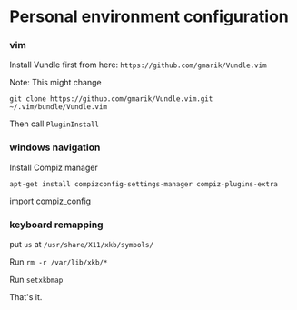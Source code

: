 # Personal environment configuration

### vim

Install Vundle first from here: `https://github.com/gmarik/Vundle.vim`

Note: This might change

`git clone https://github.com/gmarik/Vundle.vim.git ~/.vim/bundle/Vundle.vim`

Then call `PluginInstall`

### windows navigation

Install Compiz manager

`apt-get install compizconfig-settings-manager compiz-plugins-extra`

import compiz_config

### keyboard remapping

put `us` at `/usr/share/X11/xkb/symbols/`

Run `rm -r /var/lib/xkb/*`

Run `setxkbmap`

That's it.

